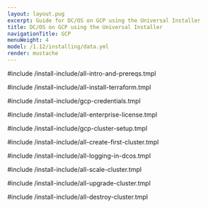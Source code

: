```yaml
---
layout: layout.pug
excerpt: Guide for DC/OS on GCP using the Universal Installer
title: DC/OS on GCP using the Universal Installer
navigationTitle: GCP
menuWeight: 4
model: /1.12/installing/data.yml
render: mustache
---
```


#include /install-include/all-intro-and-prereqs.tmpl

#include /install-include/all-install-terraform.tmpl

#include /install-include/gcp-credentials.tmpl

#include /install-include/all-enterprise-license.tmpl

#include /install-include/gcp-cluster-setup.tmpl

#include /install-include/all-create-first-cluster.tmpl

#include /install-include/all-logging-in-dcos.tmpl

#include /install-include/all-scale-cluster.tmpl

#include /install-include/all-upgrade-cluster.tmpl

#include /install-include/all-destroy-cluster.tmpl
